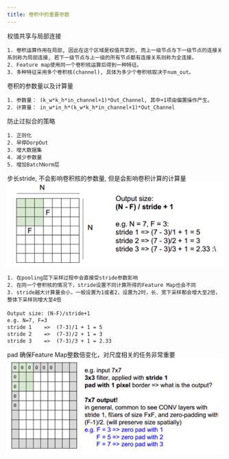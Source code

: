 ```yaml
---
title: 卷积中的重要参数
---
```


权值共享与局部连接

    1. 卷积运算作用在局部, 因此在这个区域是权值共享的, 而上一级节点与下一级节点的连接关系则称为局部连接, 若下一级节点与上一级的所有节点都有连接关系则称为全连接。
    2. Feature map使用同一个卷积核运算后得到一种特征。
    3. 多种特征采用多个卷积核(channel), 具体为多少个卷积核取决于num_out。
    

卷积的参数量以及计算量
    
    1. 参数量： (k_w*k_h*in_channel+1)*Out_Channel, 其中+1项由偏置操作产生。
    2. 计算量： in_w*in_h*(k_w*k_h*in_channel+1)*Out_Channel

防止过拟合的策略

    1. 正则化
    2. 早停DorpOut
    3. 增大数据集
    4. 减少参数量
    5. 增加BatchNorm层
    
步长stride, 不会影响卷积核的参数量, 但是会影响卷积计算的计算量
![](../../img/stride.png)

    1. 在pooling层下采样过程中会直接受stride参数影响
    2. 在同一个卷积核的情况下，stride设置不同计算所得的Feature Map也会不同
    3. stride越大计算量会小，一般设置为1或者2，设置为2时，长、宽下采样都会增大至2倍，整体下采样则增大至4倍
    
    Output size: (N-F)/stride+1
    e.g. N=7, F=3
    stride 1    =>  (7-3)/1 + 1 = 5
    stride 2    =>  (7-3)/2 + 1 = 3
    stride 3    =>  (7-3)/3 + 1 = 2.33

    
pad 确保Feature Map整数倍变化，对尺度相关的任务非常重要
![](../../img/pad.png)
    
